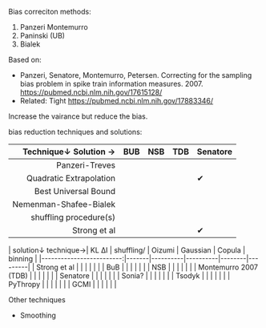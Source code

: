 Bias correciton methods:
1. Panzeri Montemurro
2. Paninski (UB)
3. Bialek

Based on:
* Panzeri, Senatore, Montemurro, Petersen. Correcting for the sampling bias problem in spike train information measures. 2007. https://pubmed.ncbi.nlm.nih.gov/17615128/
* Related: Tight https://pubmed.ncbi.nlm.nih.gov/17883346/


Increase the vairance but reduce the bias.

bias reduction techniques and solutions:

| Technique↓     Solution →|  BUB      | NSB  | TDB | Senatore |
|-------------------------:|-----------|------|-----|----------|
| Panzeri-Treves           |           |      |     |          |
| Quadratic Extrapolation  |           |      |     |   ✔︎      |
| Best Universal Bound     |           |      |     |          |
| Nemenman-Shafee-Bialek   |           |      |     |          |
| shuffling procedure(s)   |           |      |     |          |
| Strong et al             |           |      |     |   ✔︎      |



| solution↓      technique→| KL ΔI | shuffling/ | Oizumi   | Gaussian | Copula | binning |
|-------------------------:|-------|----------|----------|--------|---------|
| Strong et al             |       |          |          |        |         |
| BuB                      |       |          |          |        |         |
| NSB                      |       |          |          |        |         |
| Montemurro 2007 (TDB)    |       |          |          |        |         |
| Senatore                 |       |          |          |        |         |
| Sonia?                   |       |          |          |        |         |
| Tsodyk                   |       |          |          |        |         |
| PyThropy                 |       |          |          |        |         |
| GCMI                     |       |          |          |        |         |

Other techniques
* Smoothing
<!-- * Dithering: a kind of smoothing similar to shuffling -->
